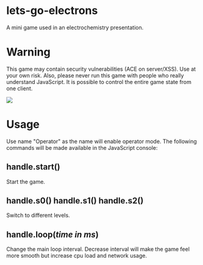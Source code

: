 # lets-go-electrons
A mini game used in an electrochemistry presentation.

# Warning
This game may contain security vulnerabilities (ACE on server/XSS). Use at your own risk. Also, please never run this game with people who really understand JavaScript. It is possible to control the entire game state from one client.

![](https://image.ibb.co/moLMDy/2018_05_17_02_43_53.gif)

# Usage
Use name "Operator" as the name will enable operator mode. The following commands will be made available in the JavaScript console:

## handle.start()
Start the game.

## handle.s0() handle.s1() handle.s2()
Switch to different levels.

## handle.loop(*time in ms*)
Change the main loop interval. Decrease interval will make the game feel more smooth but increase cpu load and network usage.

